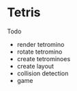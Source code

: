 # Tetris

Todo
- render tetromino
- rotate tetromino
- create tetrominoes
- create layout
- collision detection
- game

